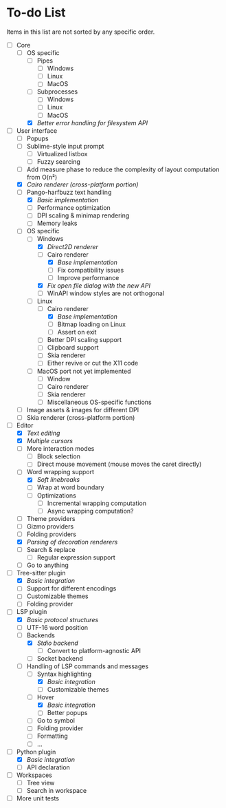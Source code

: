 # To-do List

Items in this list are not sorted by any specific order.

- [ ] Core
	- [ ] OS specific
		- [ ] Pipes
			- [ ] Windows
			- [ ] Linux
			- [ ] MacOS
		- [ ] Subprocesses
			- [ ] Windows
			- [ ] Linux
			- [ ] MacOS
		- [x] _Better error handling for filesystem API_
- [ ] User interface
	- [ ] Popups
	- [ ] Sublime-style input prompt
		- [ ] Virtualized listbox
		- [ ] Fuzzy searcing
	- [ ] Add measure phase to reduce the complexity of layout computation from O(n²)
	- [x] _Cairo renderer (cross-platform portion)_
	- [ ] Pango-harfbuzz text handling
		- [x] _Basic implementation_
		- [ ] Performance optimization
		- [ ] DPI scaling & minimap rendering
		- [ ] Memory leaks
	- [ ] OS specific
		- [ ] Windows
			- [x] _Direct2D renderer_
			- [ ] Cairo renderer
				- [x] _Base implementation_
				- [ ] Fix compatibility issues
				- [ ] Improve performance
			- [x] _Fix open file dialog with the new API_
			- [ ] WinAPI window styles are not orthogonal
		- [ ] Linux
			- [ ] Cairo renderer
				- [x] _Base implementation_
				- [ ] Bitmap loading on Linux
				- [ ] Assert on exit
			- [ ] Better DPI scaling support
			- [ ] Clipboard support
			- [ ] Skia renderer
			- [ ] Either revive or cut the X11 code
		- [ ] MacOS port not yet implemented
			- [ ] Window
			- [ ] Cairo renderer
			- [ ] Skia renderer
			- [ ] Miscellaneous OS-specific functions
	- [ ] Image assets & images for different DPI
	- [ ] Skia renderer (cross-platform portion)
- [ ] Editor
	- [x] _Text editing_
	- [x] _Multiple cursors_
	- [ ] More interaction modes
		- [ ] Block selection
		- [ ] Direct mouse movement (mouse moves the caret directly)
	- [ ] Word wrapping support
		- [x] _Soft linebreaks_
		- [ ] Wrap at word boundary
		- [ ] Optimizations
			- [ ] Incremental wrapping computation
			- [ ] Async wrapping computation?
	- [ ] Theme providers
	- [ ] Gizmo providers
	- [ ] Folding providers
	- [x] _Parsing of decoration renderers_
	- [ ] Search & replace
		- [ ] Regular expression support
	- [ ] Go to anything
- [ ] Tree-sitter plugin
	- [x] _Basic integration_
	- [ ] Support for different encodings
	- [ ] Customizable themes
	- [ ] Folding provider
- [ ] LSP plugin
	- [x] _Basic protocol structures_
	- [ ] UTF-16 word position
	- [ ] Backends
		- [x] _Stdio backend_
			- [ ] Convert to platform-agnostic API
		- [ ] Socket backend
	- [ ] Handling of LSP commands and messages
		- [ ] Syntax highlighting
			- [x] _Basic integration_
			- [ ] Customizable themes
		- [ ] Hover
			- [x] _Basic integration_
			- [ ] Better popups
		- [ ] Go to symbol
		- [ ] Folding provider
		- [ ] Formatting
		- [ ] ...
- [ ] Python plugin
	- [x] _Basic integration_
	- [ ] API declaration
- [ ] Workspaces
	- [ ] Tree view
	- [ ] Search in workspace
- [ ] More unit tests
